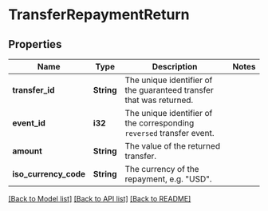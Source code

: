 # TransferRepaymentReturn

## Properties

Name | Type | Description | Notes
------------ | ------------- | ------------- | -------------
**transfer_id** | **String** | The unique identifier of the guaranteed transfer that was returned. | 
**event_id** | **i32** | The unique identifier of the corresponding `reversed` transfer event. | 
**amount** | **String** | The value of the returned transfer. | 
**iso_currency_code** | **String** | The currency of the repayment, e.g. \"USD\". | 

[[Back to Model list]](../README.md#documentation-for-models) [[Back to API list]](../README.md#documentation-for-api-endpoints) [[Back to README]](../README.md)


